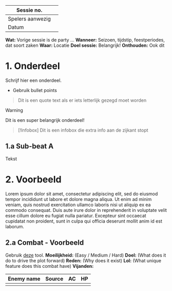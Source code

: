 
| Sessie no.       |     |
| ---------------- | --- |
| Spelers aanwezig |     |
| Datum            |     |
**Wat:** Vorige sessie is de party ...
**Wanneer:** Seizoen, tijdstip, feestperiodes, dat soort zaken
**Waar:** Locatie
**Doel sessie:** Belangrijk!
**Onthouden:** Ook dit
# 1. Onderdeel
Schrijf hier een onderdeel.
- Gebruik bullet points

> Dit is een quote text als er iets letterlijk gezegd moet worden

> [!warning]
> Dit is een super belangrijk onderdeel!

>[!Infobox]
>Dit is een infobox die extra info aan de zijkant stopt
## 1.a Sub-beat A
Tekst
# 2. Voorbeeld
Lorem ipsum dolor sit amet, consectetur adipiscing elit, sed do eiusmod tempor incididunt ut labore et dolore magna aliqua. Ut enim ad minim veniam, quis nostrud exercitation ullamco laboris nisi ut aliquip ex ea commodo consequat. Duis aute irure dolor in reprehenderit in voluptate velit esse cillum dolore eu fugiat nulla pariatur. Excepteur sint occaecat cupidatat non proident, sunt in culpa qui officia deserunt mollit anim id est laborum.
## 2.a Combat - Voorbeeld
Gebruik [deze](https://www.dndbeyond.com/encounter-builder) tool.
**Moeilijkheid:** (Easy / Medium / Hard)
**Doel:** (What does it do to drive the plot forward)
**Reden:** (Why does it exist)
**Lol:** (What unique feature does this combat have)
**Vijanden:** 

| Enemy name | Source | AC  | HP  |
| ---------- | ------ | --- | --- |
|            |        |     |     |
